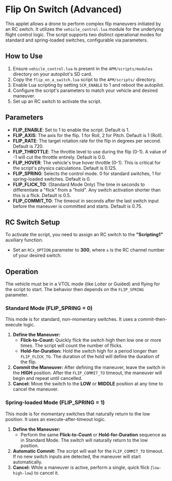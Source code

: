 # **Flip On Switch (Advanced)**

This applet allows a drone to perform complex flip maneuvers initiated by an RC switch. It utilizes the `vehicle_control.lua` module for the underlying flight control logic. The script supports two distinct operational modes for standard and spring-loaded switches, configurable via parameters.

## **How to Use**

1.  Ensure `vehicle_control.lua` is present in the `APM/scripts/modules` directory on your autopilot's SD card.
2.  Copy the `flip_on_a_switch.lua` script to the `APM/scripts/` directory.
3.  Enable Lua scripting by setting `SCR_ENABLE` to 1 and reboot the autopilot.
4.  Configure the script's parameters to match your vehicle and desired maneuver.
5.  Set up an RC switch to activate the script.

## **Parameters**

* **FLIP_ENABLE**: Set to 1 to enable the script. Default is 1.
* **FLIP_AXIS**: The axis for the flip. 1 for Roll, 2 for Pitch. Default is 1 (Roll).
* **FLIP_RATE**: The target rotation rate for the flip in degrees per second. Default is 720.
* **FLIP_THROTTLE**: The throttle level to use during the flip (0-1). A value of -1 will cut the throttle entirely. Default is 0.0.
* **FLIP_HOVER**: The vehicle's true hover throttle (0-1). This is critical for the script's physics calculations. Default is 0.125.
* **FLIP_SPRING**: Selects the control mode. 0 for standard switches, 1 for spring-loaded switches. Default is 0.
* **FLIP_FLICK_TO**: (Standard Mode Only) The time in seconds to differentiate a "flick" from a "hold". Any switch activation shorter than this is a flick. Default is 0.5.
* **FLIP_COMMIT_TO**: The timeout in seconds after the last switch input before the maneuver is committed and starts. Default is 0.75.

## **RC Switch Setup**

To activate the script, you need to assign an RC switch to the **"Scripting1"** auxiliary function.

* Set an `RCx_OPTION` parameter to **300**, where `x` is the RC channel number of your desired switch.

## **Operation**

The vehicle must be in a VTOL mode (like Loiter or Guided) and flying for the script to start. The behavior then depends on the `FLIP_SPRING` parameter.

### **Standard Mode (FLIP_SPRING = 0)**

This mode is for standard, non-momentary switches. It uses a commit-then-execute logic.

1.  **Define the Maneuver:**
    * **Flick-to-Count:** Quickly flick the switch high then low one or more times. The script will count the number of flicks.
    * **Hold-for-Duration:** Hold the switch high for a period longer than `FLIP_FLICK_TO`. The duration of the hold will define the duration of the flip.
2.  **Commit the Maneuver:** After defining the maneuver, leave the switch in the **HIGH** position. After the `FLIP_COMMIT_TO` timeout, the maneuver will begin and repeat until cancelled.
3.  **Cancel:** Move the switch to the **LOW** or **MIDDLE** position at any time to cancel the maneuver.

### **Spring-loaded Mode (FLIP_SPRING = 1)**

This mode is for momentary switches that naturally return to the low position. It uses an execute-after-timeout logic.

1.  **Define the Maneuver:**
    * Perform the same **Flick-to-Count** or **Hold-for-Duration** sequence as in Standard Mode. The switch will naturally return to the low position.
2.  **Automatic Commit:** The script will wait for the `FLIP_COMMIT_TO` timeout. If no new switch inputs are detected, the maneuver will start automatically.
3.  **Cancel:** While a maneuver is active, perform a single, quick flick (`low-high-low`) to cancel it.